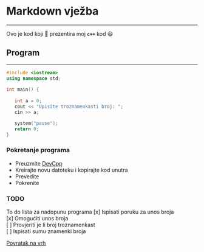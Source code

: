 # Markdown vježba
___
Ovo je kod koji :memo: prezentira moj **```c++```** kod :smiley:
 ## Program
 ___
 ```cpp
 #include <iostream>
using namespace std;
​
int main() {
​
    int a = 0;
    cout << "Upisite troznamenkasti broj: ";
    cin >> a;

    system("pause");
    return 0;
}
 ```
 ### Pokretanje programa

 * Preuzmite [DevCpp](https://sourceforge.net/projects/orwelldevcpp/)
 * Kreirajte novu datoteku i kopirajte kod unutra
 * Prevedite
 * Pokrenite



### TODO
To do lista za nadopunu programa
[x] Ispisati poruku za unos broja </br>
[x] Omogućiti unos broja </br>
[ ] Provjeriti je li broj troznamenkast </br>
[ ] Ispisati sumu znamenki broja </br>

[Povratak na vrh](#Markdown-vježba)
